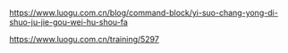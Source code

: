 https://www.luogu.com.cn/blog/command-block/yi-suo-chang-yong-di-shuo-ju-jie-gou-wei-hu-shou-fa

https://www.luogu.com.cn/training/5297
